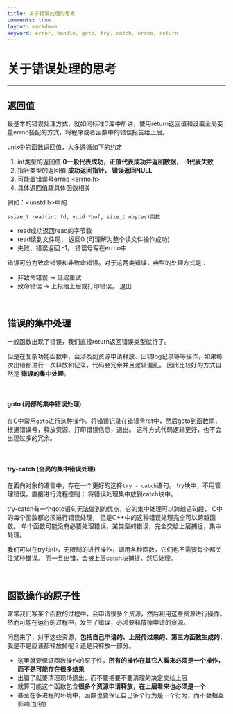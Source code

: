 ```yaml
---
title: 关于错误处理的思考
comments: true
layout: markdown
keyword: error, handle, goto, try, catch, errno, return
---
```


# 关于错误处理的思考

--------------------------------------

## 返回值

最基本的错误处理方式，就如同标准C库中所讲，使用return返回值和设置全局变量errno搭配的方式，将程序或者函数中的错误报告给上层。

unix中的函数返回值，大多遵循如下的约定 

1. int类型的返回值 **0一般代表成功，正值代表成功并返回数据， -1代表失败**
2. 指针类型的返回值 **成功返回指针， 错误返回NULL**
3. 可能置错误号errno &lt;errno.h&gt;
4. 具体返回值跟具体函数相关

例如：&lt;unstd.h&gt;中的 

	ssize_t read(int fd, void *buf, size_t nbytes)函数

* read成功返回read的字节数
* read读到文件尾， 返回0 (可理解为整个读文件操作成功)
* 失败、错误返回 -1， 错误号写在errno中

错误可分为致命错误和非致命错误。对于这两类错误，典型的处理方式是：
* 非致命错误 -&gt; 延迟重试
* 致命错误 -&gt; 上报给上层或打印错误， 退出

<br/>

## 错误的集中处理

一般函数出现了错误，我们直接return返回错误类型就行了。

但是在复杂功能函数中，会涉及到资源申请释放、出错log记录等等操作，如果每次出错都进行一次释放和记录，代码会冗余并且逻辑混乱。
因此比较好的方式自然是 **错误的集中处理**。

<br/>

#### goto (局部的集中错误处理)
在C中常用`goto`进行这种操作。将错误记录在错误号ret中，然后goto到函数尾， 根据错误号，释放资源、打印错误信息，退出。
这种方式代码逻辑更好，也不会出现过多的冗余。

<br/>

#### try-catch (全局的集中错误处理)
在面向对象的语言中，存在一个更好的选择`try - catch`语句。 try块中，不用管理错误，直接进行流程控制； 将错误处理集中放到catch块中。

try-catch有一个goto语句无法做到的优点，它的集中处理可以跨越语句段， C中的每个函数都必须进行错误处理， 但是C++中的这种错误处理完全可以跨越函数。
单个函数可能没有必要处理错误，某类型的错误，完全交给上层捕捉，集中处理。

我们可以在try块中，无限制的进行操作，调用各种函数，它们也不需要每个都关注某种错误。 而一旦出错，会被上层catch块捕捉，然后处理。

<br/>

## 函数操作的原子性

常常我们写某个函数的过程中，会申请很多个资源，然后利用这些资源进行操作。然而可能在运行的过程中，发生了错误，必须要释放掉申请的资源。

问题来了，对于这些资源，**包括自己申请的、上层传过来的、第三方函数生成的**，我是不是应该都释放掉呢？还是只释放一部分。  

- 这里就要保证函数操作的原子性，**所有的操作在其它人看来必须是一个操作，而不是可能存在很多结果**  
- 出错了就要清理现场退出，而不要把要不要清理的决定交给上层  
- 就算可能这个函数包含**很多个资源申请释放，在上层看来也必须是一个**   
- 甚至在多进程的环境中，函数也要保证自己多个行为是一个行为，而不会相互影响(加锁)   



